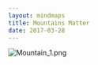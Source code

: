 ```yaml
---
layout: mindmaps
title: Mountains Matter
date: 2017-03-28
---
```

![Mountain_1.png]({{site.baseurl}}/media/Mountain_1.png)
